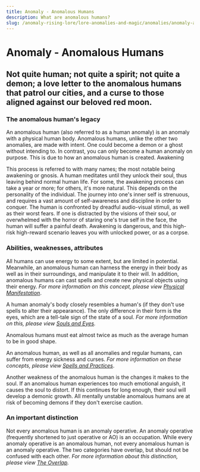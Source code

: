 ```yaml
---
title: Anomaly - Anomalous Humans
description: What are anomalous humans?
slug: /anomaly-rising-lore/lore-anomalies-and-magic/anomalies/anomaly-anomalous-humans
---
```


# Anomaly - Anomalous Humans

## Not quite human; not quite a spirit; not quite a demon; a love letter to the anomalous humans that patrol our cities, and a curse to those aligned against our beloved red moon.

### The anomalous human's legacy

An anomalous human (also referred to as a human anomaly) is an anomaly with a physical human body. Anomalous humans, unlike the other two anomalies, are made with intent. One could become a demon or a ghost without intending to. In contrast, you can only become a human anomaly on purpose. This is due to how an anomalous human is created.
Awakening

This process is referred to with many names; the most notable being awakening or gnosis. A human meditates until they unlock their soul, thus leaving behind normal human life. For some, the awakening process can take a year or more; for others, it's more natural. This depends on the personality of the individual. The journey into one's inner self is strenuous, and requires a vast amount of self-awareness and discipline in order to conquer. The human is confronted by dreadful audio-visual stimuli, as well as their worst fears. If one is distracted by the visions of their soul, or overwhelmed with the horror of staring one's true self in the face, the human will suffer a painful death. Awakening is dangerous, and this high-risk high-reward scenario leaves you with unlocked power, or as a corpse.

### Abilities, weaknesses, attributes

All humans can use energy to some extent, but are limited in potential. Meanwhile, an anomalous human can harness the energy in their body as well as in their surroundings, and manipulate it to their will. In addition, anomalous humans can cast spells and create new physical objects using their energy. *For more information on this concept, please view [Physical Manifestation](/docs/anomaly-rising-lore/lore-anomalies-and-magic/magical-energy/physical-manifestation)*.

A human anomaly's body closely resembles a human's (if they don't use spells to alter their appearance). The only difference in their form is the eyes, which are a tell-tale sign of the state of a soul. *For more information on this, please view [Souls and Eyes](/docs/anomaly-rising-lore/lore-anomalies-and-magic/magical-energy/souls-and-eyes).*

Anomalous humans must eat almost twice as much as the average human to be in good shape.

An anomalous human, as well as all anomalies and regular humans, can suffer from energy sickness and curses. *For more information on these concepts, please view [Spells and Practices](/docs/anomaly-rising-lore/lore-anomalies-and-magic/magical-energy/spells-and-practices)*.

Another weakness of the anomalous human is the changes it makes to the soul. If an anomalous human experiences too much emotional anguish, it causes the soul to distort. If this continues for long enough, their soul will develop a demonic growth. All mentally unstable anomalous humans are at risk of becoming demons if they don't exercise caution.

### An important distinction

Not every anomalous human is an anomaly operative. An anomaly operative (frequently shortened to just operative or AO) is an occupation. While every anomaly operative is an anomalous human, not every anomalous human is an anomaly operative. The two categories have overlap, but should not be confused with each other. *For more information about this distinction, please view [The Overlap](/docs/anomaly-rising-lore/lore-the-anomalous-war/the-overlap).*